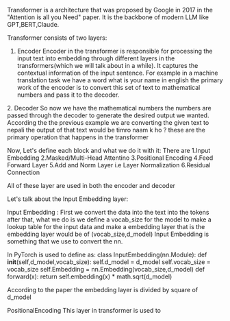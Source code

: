 Transformer is a architecture that was proposed by Google in 2017 in the "Attention is all you Need" paper. It is the backbone of modern
 LLM like GPT,BERT,Claude.

Transformer consists of two layers: 
1. Encoder
Encoder in the transformer is responsible for processing the input text into embedding through different layers in the transformers(which we will talk about in a while). 
It captures the contextual information of the input sentence. For example in a machine translation task we have a word what is your name in english the primary work of the encoder is to convert this set of text to mathematical numbers and pass it to the decoder.

2. Decoder
    So now we have the mathematical numbers the numbers are passed through the decoder to generate the desired output we wanted. According the the previous example we are converting the given text to nepali the output of that text would be timro naam k ho ?
these are the primary operation that happens in the transformer 

Now, Let's define each block and what we do it with it: 
There are 
1.Input Embedding 
2.Masked/Multi-Head Attentino 
3.Positional Encoding 
4.Feed Forward Layer 
5.Add and Norm Layer i.e Layer Normalization 
6.Residual Connection

All of these layer are used in both the encoder and decoder 

Let's talk about the Input Embedding layer: 

Input Embedding : 
First we convert the data into the text into the tokens after that, what we do is we define a vocab_size for the model to make a lookup table for the 
input data and make a embedding layer that is the embedding layer would be of (vocab_size,d_model)
Input Embedding is something that we use to convert the nn.

In PyTorch is used to define as: 
class InputEmbedding(nn.Module):
    def __init__(self,d_model,vocab_size):
        self.d_model = d_model
        self.vocab_size = vocab_size
        self.Embedding = nn.Embedding(vocab_size,d_model)
    def forward(x):
        return self.embedding(x) * math.sqrt(d_model)
    
According to the paper the embedding layer is divided by square of d_model 

PositionalEncoding
This layer in transformer is used to 
        

